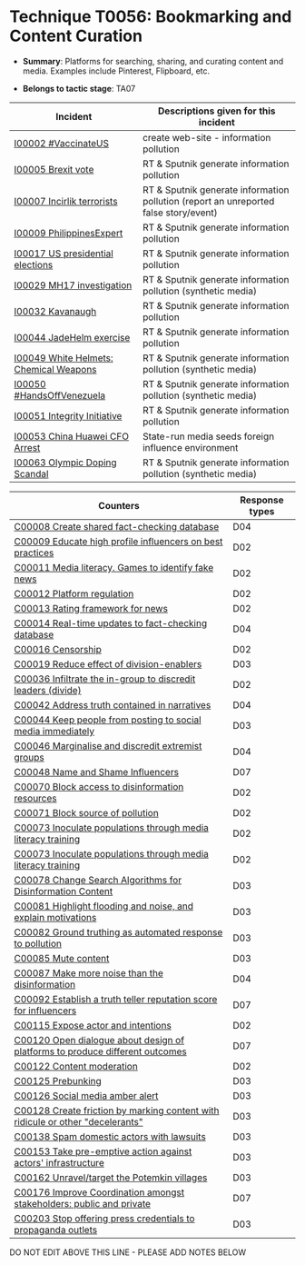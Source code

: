 # Technique T0056: Bookmarking and Content Curation

* **Summary**: Platforms for searching, sharing, and curating content and media. Examples include Pinterest, Flipboard, etc.

* **Belongs to tactic stage**: TA07


| Incident | Descriptions given for this incident |
| -------- | -------------------- |
| [I00002 #VaccinateUS](../generated_pages/incidents/I00002.md) | create web-site - information pollution |
| [I00005 Brexit vote](../generated_pages/incidents/I00005.md) | RT & Sputnik generate information pollution |
| [I00007 Incirlik terrorists](../generated_pages/incidents/I00007.md) | RT & Sputnik generate information pollution (report an unreported false story/event) |
| [I00009 PhilippinesExpert](../generated_pages/incidents/I00009.md) | RT & Sputnik generate information pollution  |
| [I00017 US presidential elections](../generated_pages/incidents/I00017.md) | RT & Sputnik generate information pollution |
| [I00029 MH17 investigation](../generated_pages/incidents/I00029.md) | RT & Sputnik generate information pollution (synthetic media) |
| [I00032 Kavanaugh](../generated_pages/incidents/I00032.md) | RT & Sputnik generate information pollution |
| [I00044 JadeHelm exercise](../generated_pages/incidents/I00044.md) | RT & Sputnik generate information pollution |
| [I00049 White Helmets: Chemical Weapons](../generated_pages/incidents/I00049.md) | RT & Sputnik generate information pollution (synthetic media) |
| [I00050 #HandsOffVenezuela](../generated_pages/incidents/I00050.md) | RT & Sputnik generate information pollution (synthetic media) |
| [I00051 Integrity Initiative](../generated_pages/incidents/I00051.md) | RT & Sputnik generate information pollution |
| [I00053 China Huawei CFO Arrest](../generated_pages/incidents/I00053.md) | State-run media seeds foreign influence environment |
| [I00063 Olympic Doping Scandal](../generated_pages/incidents/I00063.md) | RT & Sputnik generate information pollution (synthetic media) |



| Counters | Response types |
| -------- | -------------- |
| [C00008 Create shared fact-checking database](../generated_pages/counters/C00008.md) | D04 |
| [C00009 Educate high profile influencers on best practices](../generated_pages/counters/C00009.md) | D02 |
| [C00011 Media literacy. Games to identify fake news](../generated_pages/counters/C00011.md) | D02 |
| [C00012 Platform regulation](../generated_pages/counters/C00012.md) | D02 |
| [C00013 Rating framework for news](../generated_pages/counters/C00013.md) | D02 |
| [C00014 Real-time updates to fact-checking database](../generated_pages/counters/C00014.md) | D04 |
| [C00016 Censorship](../generated_pages/counters/C00016.md) | D02 |
| [C00019 Reduce effect of division-enablers](../generated_pages/counters/C00019.md) | D03 |
| [C00036 Infiltrate the in-group to discredit leaders (divide)](../generated_pages/counters/C00036.md) | D02 |
| [C00042 Address truth contained in narratives](../generated_pages/counters/C00042.md) | D04 |
| [C00044 Keep people from posting to social media immediately](../generated_pages/counters/C00044.md) | D03 |
| [C00046 Marginalise and discredit extremist groups](../generated_pages/counters/C00046.md) | D04 |
| [C00048 Name and Shame Influencers](../generated_pages/counters/C00048.md) | D07 |
| [C00070 Block access to disinformation resources](../generated_pages/counters/C00070.md) | D02 |
| [C00071 Block source of pollution](../generated_pages/counters/C00071.md) | D02 |
| [C00073 Inoculate populations through media literacy training](../generated_pages/counters/C00073.md) | D02 |
| [C00073 Inoculate populations through media literacy training](../generated_pages/counters/C00073.md) | D02 |
| [C00078 Change Search Algorithms for Disinformation Content](../generated_pages/counters/C00078.md) | D03 |
| [C00081 Highlight flooding and noise, and explain motivations](../generated_pages/counters/C00081.md) | D03 |
| [C00082 Ground truthing as automated response to pollution](../generated_pages/counters/C00082.md) | D03 |
| [C00085 Mute content](../generated_pages/counters/C00085.md) | D03 |
| [C00087 Make more noise than the disinformation](../generated_pages/counters/C00087.md) | D04 |
| [C00092 Establish a truth teller reputation score for influencers](../generated_pages/counters/C00092.md) | D07 |
| [C00115 Expose actor and intentions](../generated_pages/counters/C00115.md) | D02 |
| [C00120 Open dialogue about design of platforms to produce different outcomes](../generated_pages/counters/C00120.md) | D07 |
| [C00122 Content moderation](../generated_pages/counters/C00122.md) | D02 |
| [C00125 Prebunking](../generated_pages/counters/C00125.md) | D03 |
| [C00126 Social media amber alert](../generated_pages/counters/C00126.md) | D03 |
| [C00128 Create friction by marking content with ridicule or other "decelerants"](../generated_pages/counters/C00128.md) | D03 |
| [C00138 Spam domestic actors with lawsuits](../generated_pages/counters/C00138.md) | D03 |
| [C00153 Take pre-emptive action against actors' infrastructure](../generated_pages/counters/C00153.md) | D03 |
| [C00162 Unravel/target the Potemkin villages](../generated_pages/counters/C00162.md) | D03 |
| [C00176 Improve Coordination amongst stakeholders: public and private](../generated_pages/counters/C00176.md) | D07 |
| [C00203 Stop offering press credentials to propaganda outlets](../generated_pages/counters/C00203.md) | D03 |


DO NOT EDIT ABOVE THIS LINE - PLEASE ADD NOTES BELOW